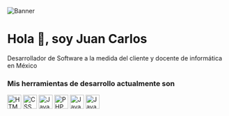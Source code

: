 <image src="https://github.com/demojc/demojc/blob/main/banner.png" alt="Banner">
  
# Hola 👋, soy Juan Carlos #

Desarrollador de Software a la medida del cliente y docente de informática en México
  
### Mis herramientas de desarrollo actualmente son ###
  
<image src="https://github.com/demojc/demojc/blob/main/html.png" alt="HTML" width="32"> <image src="https://github.com/demojc/demojc/blob/main/css.png" alt="CSS"  width="32"> <image src="https://github.com/demojc/demojc/blob/main/js.png" alt="JavaScript" width="32"> <image src="https://github.com/demojc/demojc/blob/main/php.png" alt="PHP" width="32"> <image src="https://github.com/demojc/demojc/blob/main/java.png" alt="Java" width="32"> <image src="https://github.com/demojc/demojc/blob/main/c-.net_.png" alt="Java" width="32">

<!--
### Hi there 
**demojc/demojc** is a ✨ _special_ ✨ repository because its `README.md` (this file) appears on your GitHub profile.

Here are some ideas to get you started:

- 🔭 I’m currently working on ...
- 🌱 I’m currently learning ...
- 👯 I’m looking to collaborate on ...
- 🤔 I’m looking for help with ...
- 💬 Ask me about ...
- 📫 How to reach me: ...
- 😄 Pronouns: ...
- ⚡ Fun fact: ...
-->
